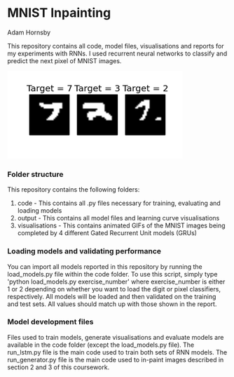 # MNIST Inpainting
Adam Hornsby


This repository contains all code, model files, visualisations and reports for my experiments with RNNs. I used recurrent neural networks to classify and predict the next pixel of MNIST images.

![alt text](./visualisations/GRU_128_animation.gif)

### Folder structure
This repository contains the following folders:

1. code - This contains all .py files necessary for training, evaluating and loading models
2. output - This contains all model files and learning curve visualisations
3. visualisations - This contains animated GIFs of the MNIST images being completed by 4 different Gated Recurrent Unit models (GRUs)
<!-- 3. report - This contains all LaTeX files necessary to create the final report for this project -->

### Loading models and validating performance
You can import all models reported in this repository by running the load_models.py file within the code folder. To use this script, simply type 'python load_models.py exercise_number' where exercise_number is either 1 or 2 depending on whether you want to load the digit or pixel classifiers, respectively. All models will be loaded and then validated on the training and test sets. All values should match up with those shown in the report.

### Model development files
Files used to train models, generate visualisations and evaluate models are available in the code folder (except the load_models.py file). The run_lstm.py file is the main code used to train both sets of RNN models. The run_generator.py file is the main code used to in-paint images described in section 2 and 3 of this coursework.


